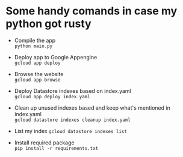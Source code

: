# Some handy comands in case my python got rusty

* Compile the app<br>
```python main.py```

* Deploy app to Google Appengine<br>
```gcloud app deploy```

* Browse the website<br>
```gcloud app browse```

* Deploy Datastore indexes based on index.yaml<br>
```gcloud app deploy index.yaml```

* Clean up unused indexes based and keep what's mentioned in index.yaml<br>
```gcloud datastore indexes cleanup index.yaml```

* List my index
```gcloud datastore indexes list```

* Install required package <br>
```pip install -r requirements.txt```
